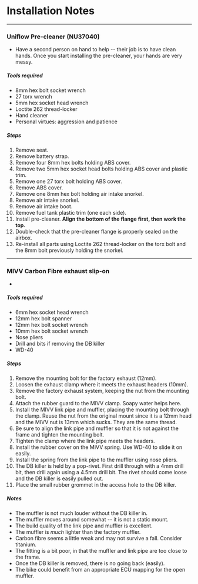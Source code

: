 # Installation Notes

----

### Uniflow Pre-cleaner (NU37040)

* Have a second person on hand to help -- their job is to have clean hands. Once you start installing the pre-cleaner, your hands are very messy.

##### Tools required

* 8mm hex bolt socket wrench
* 27 torx wrench
* 5mm hex socket head wrench
* Loctite 262 thread-locker
* Hand cleaner
* Personal virtues: aggression and patience

##### Steps

1. Remove seat.
2. Remove battery strap.
3. Remove four 8mm hex bolts holding ABS cover.
4. Remove two 5mm hex socket head bolts holding ABS cover and plastic trim.
5. Remove one 27 torx bolt holding ABS cover.
6. Remove ABS cover.
7. Remove one 8mm hex bolt holding air intake snorkel.
8. Remove air intake snorkel.
9. Remove air intake boot.
10. Remove fuel tank plastic trim (one each side).
11. Install pre-cleaner. **Align the bottom of the flange first, then work the top.**
12. Double-check that the pre-cleaner flange is properly sealed on the airbox.
13. Re-install all parts using Loctite 262 thread-locker on the torx bolt and the 8mm bolt previously holding the snorkel.

----

### MIVV Carbon Fibre exhaust slip-on

* 
##### Tools required

* 6mm hex socket head wrench
* 12mm hex bolt spanner
* 12mm hex bolt socket wrench
* 10mm hex bolt socket wrench
* Nose pliers
* Drill and bits if removing the DB killer
* WD-40

##### Steps

1. Remove the mounting bolt for the factory exhaust (12mm).
2. Loosen the exhaust clamp where it meets the exhaust headers (10mm).
3. Remove the factory exhaust system, keeping the nut from the mounting bolt.
4. Attach the rubber guard to the MIVV clamp. Soapy water helps here.
5. Install the MIVV link pipe and muffler, placing the mounting bolt through the clamp. Reuse the nut from the original mount since it is a 12mm head and the MIVV nut is 13mm which sucks. They are the same thread.
6. Be sure to align the link pipe and muffler so that it is not against the frame and tighten the mounting bolt.
7. Tighten the clamp where the link pipe meets the headers.
8. Install the rubber cover on the MIVV spring. Use WD-40 to slide it on easily.
9. Install the spring from the link pipe to the muffler using nose pliers.
10. The DB killer is held by a pop-rivet. First drill through with a 4mm drill bit, then drill again using a 4.5mm drill bit. The rivet should come loose and the DB killer is easily pulled out.
11. Place the small rubber grommet in the access hole to the DB killer.

##### Notes

* The muffler is not much louder without the DB killer in.
* The muffler moves around somewhat -- it is not a static mount.
* The build quality of the link pipe and muffler is excellent.
* The muffler is *much* lighter than the factory muffler.
* Carbon fibre seems a little weak and may not survive a fall. Consider titanium.
* The fitting is a bit poor, in that the muffler and link pipe are too close to the frame.
* Once the DB killer is removed, there is no going back (easily).
* The bike could benefit from an appropriate ECU mapping for the open muffler.
